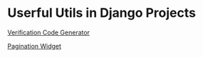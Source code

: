 # Userful Utils in Django Projects

[Verification Code Generator](/VerificationCodeGenerator/)

[Pagination Widget](/PaginationWidget/)